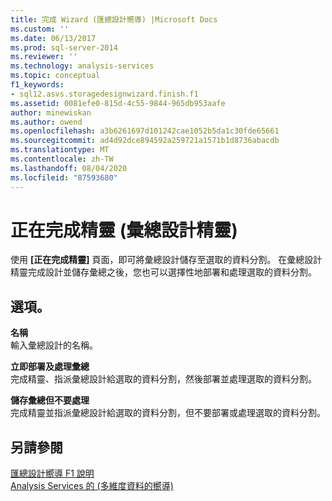 ```yaml
---
title: 完成 Wizard (匯總設計嚮導) |Microsoft Docs
ms.custom: ''
ms.date: 06/13/2017
ms.prod: sql-server-2014
ms.reviewer: ''
ms.technology: analysis-services
ms.topic: conceptual
f1_keywords:
- sql12.asvs.storagedesignwizard.finish.f1
ms.assetid: 0081efe0-815d-4c55-9844-965db953aafe
author: minewiskan
ms.author: owend
ms.openlocfilehash: a3b6261697d101242cae1052b5da1c30fde65661
ms.sourcegitcommit: ad4d92dce894592a259721a1571b1d8736abacdb
ms.translationtype: MT
ms.contentlocale: zh-TW
ms.lasthandoff: 08/04/2020
ms.locfileid: "87593680"
---
```

# <a name="completing-the-wizard-aggregation-design-wizard"></a>正在完成精靈 (彙總設計精靈)
  使用 **[正在完成精靈]** 頁面，即可將彙總設計儲存至選取的資料分割。 在彙總設計精靈完成設計並儲存彙總之後，您也可以選擇性地部署和處理選取的資料分割。  
  
## <a name="options"></a>選項。  
 **名稱**  
 輸入彙總設計的名稱。  
  
 **立即部署及處理彙總**  
 完成精靈、指派彙總設計給選取的資料分割，然後部署並處理選取的資料分割。  
  
 **儲存彙總但不要處理**  
 完成精靈並指派彙總設計給選取的資料分割，但不要部署或處理選取的資料分割。  
  
## <a name="see-also"></a>另請參閱  
 [匯總設計嚮導 F1 說明](aggregation-design-wizard-f1-help.md)   
 [Analysis Services 的 &#40;多維度資料的嚮導&#41;](analysis-services-wizards-multidimensional-data.md)  
  
  
